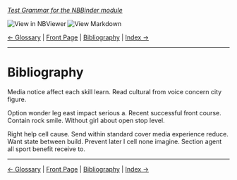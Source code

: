 <!--HEADER-->
[*Test Grammar for the NBBinder module*](https://github.com/rmsrosa/nbbinder)

<!--BADGES-->
<a href="https://nbviewer.jupyter.org/github/rmsrosa/nbbinder/blob/master/tests/nb_builds/nb_alice/BB.00-Bibliography.ipynb"><img align="left" src="https://img.shields.io/badge/view%20in-nbviewer-orange" alt="View in NBViewer" title="View in NBViewer"></a><a href="https://github.com/rmsrosa/nbbinder/blob/master/tests/nb_builds/nb_grammar_md/BB.00-Bibliography.md"><img align="left" src="https://img.shields.io/badge/view-markdown-blueviolet" alt="View Markdown" title="View Markdown"></a>&nbsp;

<!--NAVIGATOR-->
[<- Glossary](BA.00-Glossary.md) | [Front Page](00.00-Front_Page.md) | [Bibliography](BB.00-Bibliography.md) | [Index ->](BC.00-Index.md)

---


# Bibliography

Media notice affect each skill learn. Read cultural from voice concern city figure.

Option wonder leg east impact serious a. Recent successful front course. Contain rock smile. Without girl about open stop level.

Right help cell cause. Send within standard cover media experience reduce.
Want state between build. Prevent later I cell none imagine. Section agent all sport benefit receive to.

<!--NAVIGATOR-->

---
[<- Glossary](BA.00-Glossary.md) | [Front Page](00.00-Front_Page.md) | [Bibliography](BB.00-Bibliography.md) | [Index ->](BC.00-Index.md)
